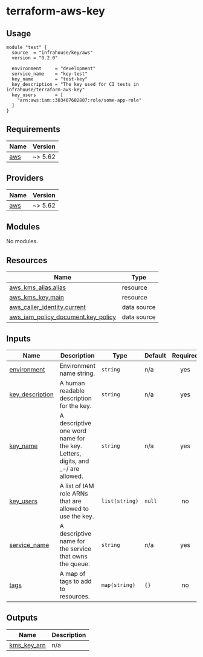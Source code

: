 # terraform-aws-key

## Usage

```hcl
module "test" {
  source  = "infrahouse/key/aws"
  version = "0.2.0"

  environment     = "development"
  service_name    = "key-test"
  key_name        = "test-key"
  key_description = "The key used for CI tests in infrahouse/terraform-aws-key"
  key_users       = [
    "arn:aws:iam::303467602807:role/some-app-role"
  ]
}
```
## Requirements

| Name | Version |
|------|---------|
| <a name="requirement_aws"></a> [aws](#requirement\_aws) | ~> 5.62 |

## Providers

| Name | Version |
|------|---------|
| <a name="provider_aws"></a> [aws](#provider\_aws) | ~> 5.62 |

## Modules

No modules.

## Resources

| Name | Type |
|------|------|
| [aws_kms_alias.alias](https://registry.terraform.io/providers/hashicorp/aws/latest/docs/resources/kms_alias) | resource |
| [aws_kms_key.main](https://registry.terraform.io/providers/hashicorp/aws/latest/docs/resources/kms_key) | resource |
| [aws_caller_identity.current](https://registry.terraform.io/providers/hashicorp/aws/latest/docs/data-sources/caller_identity) | data source |
| [aws_iam_policy_document.key_policy](https://registry.terraform.io/providers/hashicorp/aws/latest/docs/data-sources/iam_policy_document) | data source |

## Inputs

| Name | Description | Type | Default | Required |
|------|-------------|------|---------|:--------:|
| <a name="input_environment"></a> [environment](#input\_environment) | Environment name string. | `string` | n/a | yes |
| <a name="input_key_description"></a> [key\_description](#input\_key\_description) | A human readable description for the key. | `string` | n/a | yes |
| <a name="input_key_name"></a> [key\_name](#input\_key\_name) | A descriptive one word name for the key. Letters, digits, and \_-/ are allowed. | `string` | n/a | yes |
| <a name="input_key_users"></a> [key\_users](#input\_key\_users) | A list of IAM role ARNs that are allowed to use the key. | `list(string)` | `null` | no |
| <a name="input_service_name"></a> [service\_name](#input\_service\_name) | A descriptive name for the service that owns the queue. | `string` | n/a | yes |
| <a name="input_tags"></a> [tags](#input\_tags) | A map of tags to add to resources. | `map(string)` | `{}` | no |

## Outputs

| Name | Description |
|------|-------------|
| <a name="output_kms_key_arn"></a> [kms\_key\_arn](#output\_kms\_key\_arn) | n/a |
